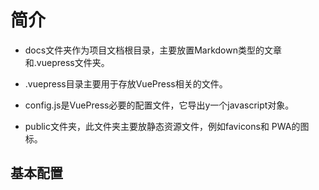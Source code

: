 # 简介

- docs文件夹作为项目文档根目录，主要放置Markdown类型的文章和.vuepress文件夹。

- .vuepress目录主要用于存放VuePress相关的文件。

- config.js是VuePress必要的配置文件，它导出y一个javascript对象。

- public文件夹，此文件夹主要放静态资源文件，例如favicons和 PWA的图标。

## 基本配置

